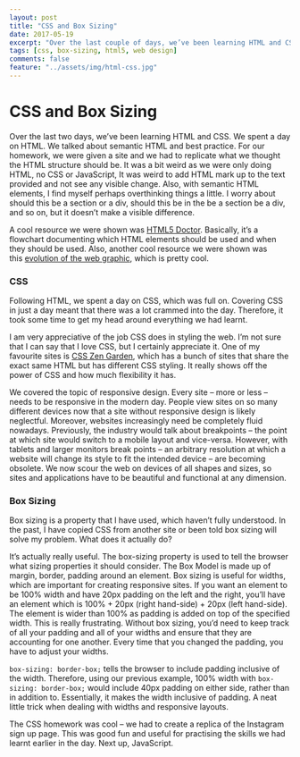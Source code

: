 ```yaml
---
layout: post
title: "CSS and Box Sizing"
date: 2017-05-19
excerpt: "Over the last couple of days, we’ve been learning HTML and CSS. We spent a day on HTML. We talked about semantic HTML and best practice. For our homework, we were given a site and we had to replicate what we thought the HTML structure should be. It was a bit weird as we were only doing HTML, no CSS or JavaScript, It was weird to add HTML mark up to the text provided and not see any visible change. Also, with semantic HTML elements, I find myself perhaps overthinking things a little. I worry about should this be a section or a div, should this be in the be a section be a div, and so on, but it doesn’t make a visible difference."
tags: [css, box-sizing, html5, web design]
comments: false
feature: "../assets/img/html-css.jpg"
---
```


# CSS and Box Sizing

Over the last two days, we’ve been learning HTML and CSS. We spent a day on HTML. We talked about semantic HTML and best practice. For our homework, we were given a site and we had to replicate what we thought the HTML structure should be. It was a bit weird as we were only doing HTML, no CSS or JavaScript, It was weird to add HTML mark up to the text provided and not see any visible change. Also, with semantic HTML elements, I find myself perhaps overthinking things a little. I worry about should this be a section or a div, should this be in the be a section be a div, and so on, but it doesn’t make a visible difference.

A cool resource we were shown was [HTML5 Doctor](http://html5doctor.com/downloads/h5d-sectioning-flowchart.pdf). Basically, it’s a flowchart documenting which HTML elements should be used and when they should be used. Also, another cool resource we were shown was this [evolution of the web graphic](http://www.evolutionoftheweb.com/?hl=en-gb), which is pretty cool.

### CSS

Following HTML, we spent a day on CSS, which was full on. Covering CSS in just a day meant that there was a lot crammed into the day. Therefore, it took some time to get my head around everything we had learnt.

I am very appreciative of the job CSS does in styling the web. I’m not sure that I can say that I love CSS, but I certainly appreciate it. One of my favourite sites is [CSS Zen Garden](http://www.csszengarden.com/), which has a bunch of sites that share the exact same HTML but has different CSS styling. It really shows off the power of CSS and how much flexibility it has.

We covered the topic of responsive design. Every site – more or less – needs to be responsive in the modern day. People view sites on so many different devices now that a site without responsive design is likely neglectful. Moreover, websites increasingly need be completely fluid nowadays. Previously, the industry would talk about breakpoints – the point at which site would switch to a mobile layout and vice-versa. However, with tablets and larger monitors break points – an arbitrary resolution at which a website will change its style to fit the intended device – are becoming obsolete. We now scour the web on devices of all shapes and sizes, so sites and applications have to be beautiful and functional at any dimension.

### Box Sizing

Box sizing is a property that I have used, which haven’t fully understood. In the past, I have copied CSS from another site or been told box sizing will solve my problem. What does it actually do?

It’s actually really useful. The box-sizing property is used to tell the browser what sizing properties it should consider. The Box Model is made up of margin, border, padding around an element. Box sizing is useful for widths, which are important for creating responsive sites. If you want an element to be 100% width and have 20px padding on the left and the right, you’ll have an element which is 100% + 20px (right hand-side) + 20px (left hand-side). The element is wider than 100% as padding is added on top of the specified width. This is really frustrating. Without box sizing, you’d need to keep track of all your padding and all of your widths and ensure that they are accounting for one another. Every time that you changed the padding, you have to adjust your widths. 

`box-sizing: border-box;` tells the browser to include padding inclusive of the width. Therefore, using our previous example, 100% width with `box-sizing: border-box;` would include 40px padding on either side, rather than in addition to. Essentially, it makes the width inclusive of padding. A neat little trick when dealing with widths and responsive layouts.

The CSS homework was cool – we had to create a replica of the Instagram sign up page. This was good fun and useful for practising the skills we had learnt earlier in the day. Next up, JavaScript.

